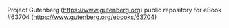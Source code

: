 Project Gutenberg (https://www.gutenberg.org) public repository for eBook #63704 (https://www.gutenberg.org/ebooks/63704)
